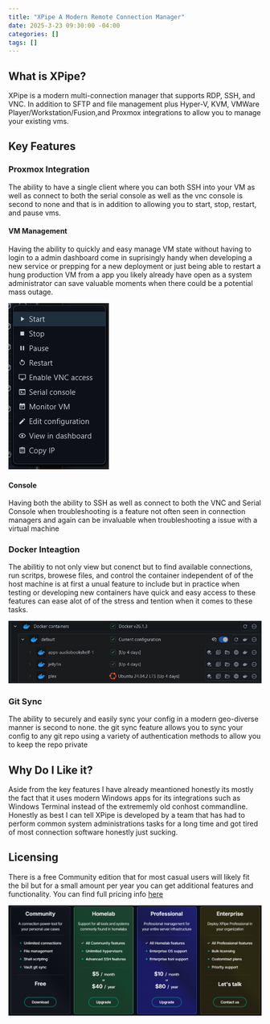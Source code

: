 ```yaml
---
title: "XPipe A Modern Remote Connection Manager"
date: 2025-3-23 09:30:00 -04:00
categories: []
tags: []
---
```


## What is XPipe?
XPipe is a modern multi-connection manager that supports RDP, SSH, and VNC. In addition to SFTP and file management plus Hyper-V, KVM, VMWare Player/Workstation/Fusion,and Proxmox integrations to allow you to manage your existing vms. 

## Key Features
### Proxmox Integration
The ability to have a single client where you can both SSH into your VM as well as connect to both the serial console as well as the vnc console is second to none and that is in addition to allowing you to start, stop, restart, and pause vms.

#### VM Management
Having the ability to quickly and easy manage VM state without having to login to a admin dashboard come in suprisingly handy when developing a new service or prepping for a new deployment or just being able to restart a hung production VM from a app you likely already have open as a system administrator can save valuable moments when there could be a potential mass outage.

![Image1](/assets/2025/xpipe-a-modern-connection-manager/1.png)

#### Console
Having both the ability to SSH as well as connect to both the VNC and Serial Console when troubleshooting is a feature not often seen in connection managers and again can be invaluable when troubleshooting a issue with a virtual machine

### Docker Inteagtion
The abilitiy to not only view but conenct but to find available connections, run scritps, browese files, and control the container independent of of the host machine is at first a unual feature to include but in practice when testing or developing new containers have quick and easy access to these features can ease alot of of the stress and tention when it comes to these tasks.

![Image2](/assets/2025/xpipe-a-modern-connection-manager/2.png)

### Git Sync
The ability to securely and easily sync your config in a modern geo-diverse manner is second to none. the git sync feature allows you to sync your config to any git repo using a variety of authentication methods to allow you to keep the repo private

## Why Do I Like it?
Aside from the key features I have already meantioned honestly its mostly the fact that it uses modern Windows apps for its integrations such as Windows Terminal instead of the extrememly old conhost commandline. Honestly as best I can tell XPipe is developed by a team that has had to perform common system administrations tasks for a long time and got tired of most connection software honestly just sucking.

## Licensing
There is a free Community edition that for most casual users will likely fit the bil but for a small amount per year you can get additional features and functionality. You can find full pricing info [here]()

![Image3](/assets/2025/xpipe-a-modern-connection-manager/3.png)